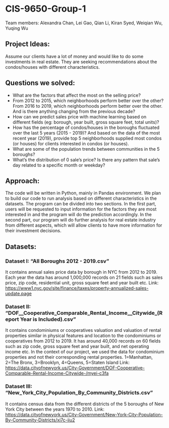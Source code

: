# CIS-9650-Group-1
Team members: Alexandra Chan, Lei Gao, Qian Li, Kiran Syed, Weiqian Wu, Yuqing Wu

## Project Ideas:
Assume our clients have a lot of money and would like to do some investments in real estate. They are seeking recommendations about the condos/houses with different characteristics.

## Questions we solved:
- What are the factors that affect the most on the selling price?
- From 2012 to 2015, which neighborhoods perform better over the other? From 2016 to 2019, which neighborhoods perform better over the other. And is there anything changing from the previous decade? 
- How can we predict sales price with machine learning based on different fields (eg: borough, year built, gross square feet, total units)?
- How has the percentage of condos/houses in the boroughs fluctuated over the last 5 years (2015 - 2019)? And based on the data of the most recent year (2019), provide top 5 neighborhoods supplied most condos (or houses) for clients interested in condos (or houses).
- What are some of the population trends between communities in the 5 boroughs?
- What’s the distribution of 0 sale’s price? Is there any pattern that sale’s day related to a specific month or weekday?

## Approach:
The code will be written in Python, mainly in Pandas environment. We plan to build our code to run analysis based on different characteristics in the datasets. The program can be divided into two sections. In the first part, users will be requested to input information for the factors they are most interested in and the program will do the prediction accordingly. In the second part, our program will do further analysis for real estate industry from different aspects, which will allow clients to have more information for their investment decisions.

## Datasets:
### Dataset I: “All Boroughs 2012 - 2019.csv”
It contains annual sales price data by borough in NYC from 2012 to 2019. Each year the data has around 1,000,000 records on 21 fields such as sales price, zip code, residential unit, gross square feet and year built etc.
Link: https://www1.nyc.gov/site/finance/taxes/property-annualized-sales-update.page

### Dataset II: “DOF__Cooperative_Comparable_Rental_Income__Citywide_(Report Year is Included).csv”
It contains condominiums or cooperatives valuation and valuation of rental properties similar in physical features and location to the condominiums or cooperatives from 2012 to 2019. It has around 40,000 records on 60 fields such as zip code, gross square feet and year built, and net operating income etc. In the context of our project, we used the data for condominium properties and not their corresponding rental properties.
1=Manhattan, 2=The Bronx, 3=Brooklyn, 4=Queens, 5=Staten Island
Link: https://data.cityofnewyork.us/City-Government/DOF-Cooperative-Comparable-Rental-Income-Citywide-/myei-c3fa


### Dataset III: “New_York_City_Population_By_Community_Districts.csv”
It contains census data from the different districts of the 5 boroughs of New York City between the years 1970 to 2010. 
Link: https://data.cityofnewyork.us/City-Government/New-York-City-Population-By-Community-Districts/xi7c-iiu2 

